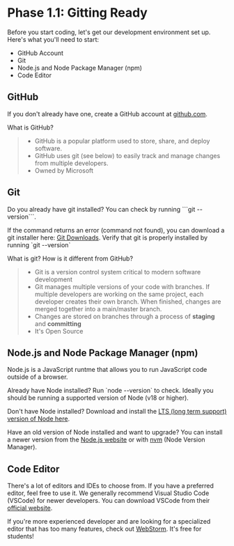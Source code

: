 # Phase 1.1: Gitting Ready

Before you start coding, let's get our development environment set up. Here's what you'll need to start:
* GitHub Account
* Git
* Node.js and Node Package Manager (npm)
* Code Editor

## GitHub
If you don't already have one, create a GitHub account at [github.com](https://github.com/).

What is GitHub?
> - GitHub is a popular platform used to store, share, and deploy software.
> - GitHub uses git (see below) to easily track and manage changes from multiple developers.
> - Owned by Microsoft

## Git
Do you already have git installed? You can check by running \`\`\`git --version\`\`\`. 

If the command returns an error (command not found), you can download a git installer here: [Git Downloads](https://git-scm.com/downloads). Verify that git is properly installed by running \`git --version\`

What is git? How is it different from GitHub?
> - Git is a version control system critical to modern software development
> - Git manages multiple versions of your code with branches. If multiple developers are working on the same project, each developer creates their own branch. When finished, changes are merged together into a main/master branch.
> - Changes are stored on branches through a process of **staging** and **committing**
> - It's Open Source

## Node.js and Node Package Manager (npm)
Node.js is a JavaScript runtme that allows you to run JavaScript code outside of a browser. 

Already have Node installed? Run \`node --version\` to check. Ideally you should be running a supported version of Node (v18 or higher). 

Don't have Node installed? Download and install the [LTS (long term support) version of Node here](https://nodejs.org/en/download).

Have an old version of Node installed and want to upgrade? You can install a newer version from the [Node.js website](https://nodejs.org/en/download) or with [nvm](https://github.com/nvm-sh/nvm?tab=readme-ov-file#intro) (Node Version Manager).

## Code Editor
There's a lot of editors and IDEs to choose from. If you have a preferred editor, feel free to use it. We generally recommend Visual Studio Code (VSCode) for newer developers. You can download VSCode from their [official website](https://code.visualstudio.com/). 

If you're more experienced developer and are looking for a specialized editor that has too many features, check out [WebStorm](https://www.jetbrains.com/webstorm/). It's free for students!